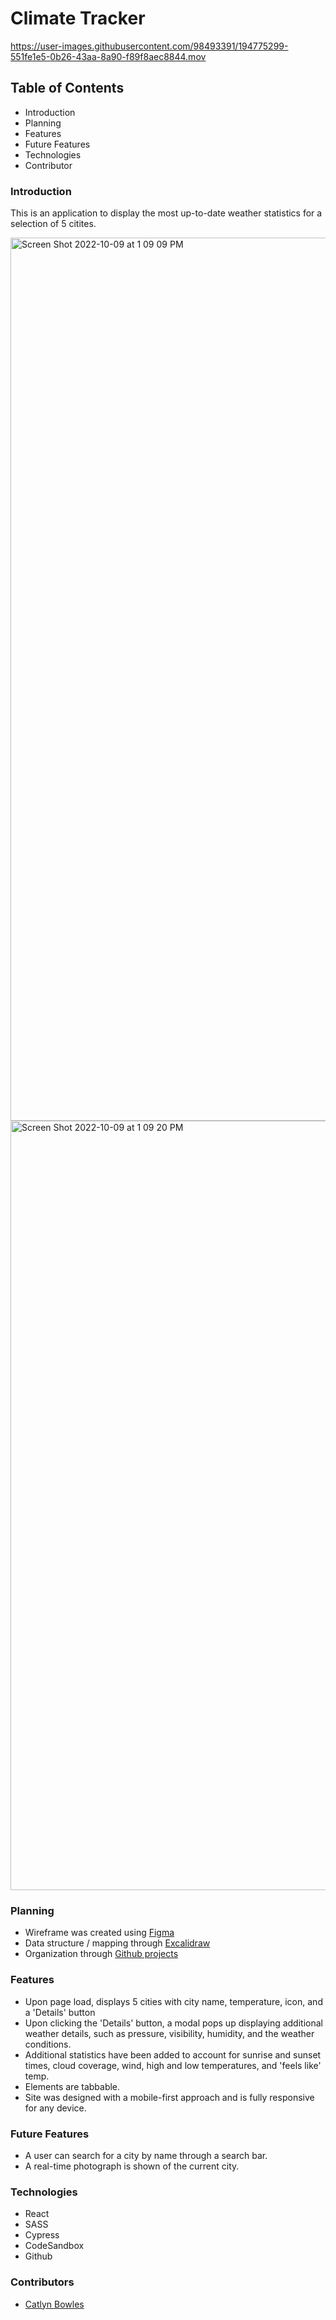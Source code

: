 # Climate Tracker


https://user-images.githubusercontent.com/98493391/194775299-551fe1e5-0b26-43aa-8a90-f89f8aec8844.mov


## Table of Contents
- Introduction
- Planning
- Features
- Future Features
- Technologies
- Contributor

### Introduction
This is an application to display the most up-to-date weather statistics for a selection of 5 citites. 

<img width="1413" alt="Screen Shot 2022-10-09 at 1 09 09 PM" src="https://user-images.githubusercontent.com/98493391/194775315-9d2ef5ba-5130-458d-b2ca-7033c058d0a3.png">

<img width="1231" alt="Screen Shot 2022-10-09 at 1 09 20 PM" src="https://user-images.githubusercontent.com/98493391/194775321-ceebc46f-1d4d-4ae5-a7d0-a72c20e21aca.png">


### Planning 
- Wireframe was created using [Figma](https://www.figma.com/file/aNJ701xPL8oHbxtqygAHis/Weather-Planning?node-id=0%3A1)
- Data structure / mapping through [Excalidraw](https://excalidraw.com/#json=kwZkCbzC9Y_QqIFM1KWb2,ulkXkLwSg47VcLfi48EvZw)
- Organization through [Github projects](https://github.com/users/catlynbowles/projects/2)

### Features
- Upon page load, displays 5 cities with city name, temperature, icon, and a 'Details' button
- Upon clicking the 'Details' button, a modal pops up displaying additional weather details, such as pressure, visibility, humidity, and the weather conditions.
- Additional statistics have been added to account for sunrise and sunset times, cloud coverage, wind, high and low temperatures, and 'feels like' temp.
- Elements are tabbable.
- Site was designed with a mobile-first approach and is fully responsive for any device. 

### Future Features
- A user can search for a city by name through a search bar. 
- A real-time photograph is shown of the current city.

### Technologies
- React
- SASS
- Cypress
- CodeSandbox
- Github

### Contributors
- [Catlyn Bowles](https://www.linkedin.com/in/catlyn-bowles/)

